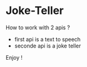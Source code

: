 # Joke-Teller

How to work with 2 apis ? 
- first api is a text to speech
- seconde api is a joke teller 

Enjoy ! 
